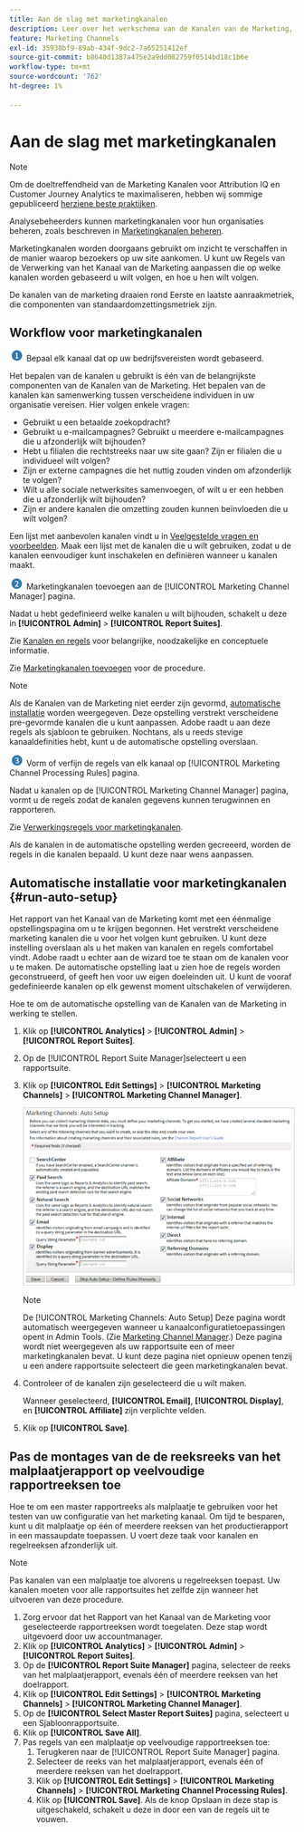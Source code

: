 ```yaml
---
title: Aan de slag met marketingkanalen
description: Leer over het werkschema van de Kanalen van de Marketing, de automatische opstelling, en hoe te om de montages van de reeks van het malplaatjerapport op veelvoudige rapportreeksen toe te passen.
feature: Marketing Channels
exl-id: 35938bf9-89ab-434f-9dc2-7a65251412ef
source-git-commit: b8640d1387a475e2a9dd082759f0514bd18c1b6e
workflow-type: tm+mt
source-wordcount: '762'
ht-degree: 1%

---
```


# Aan de slag met marketingkanalen

>[!NOTE]
>
>Om de doeltreffendheid van de Marketing Kanalen voor Attribution IQ en Customer Journey Analytics te maximaliseren, hebben wij sommige gepubliceerd [herziene beste praktijken](/help/components/c-marketing-channels/mchannel-best-practices.md).
>
>Analysebeheerders kunnen marketingkanalen voor hun organisaties beheren, zoals beschreven in [Marketingkanalen beheren](/help/admin/admin/c-manage-report-suites/c-edit-report-suites/marketing-channels/c-channels.md).

Marketingkanalen worden doorgaans gebruikt om inzicht te verschaffen in de manier waarop bezoekers op uw site aankomen. U kunt uw Regels van de Verwerking van het Kanaal van de Marketing aanpassen die op welke kanalen worden gebaseerd u wilt volgen, en hoe u hen wilt volgen.

De kanalen van de marketing draaien rond Eerste en laatste aanraakmetriek, die componenten van standaardomzettingsmetriek zijn.

## Workflow voor marketingkanalen

![](/help/admin/admin/c-manage-report-suites/c-edit-report-suites/general/c-server-side-forwarding/assets/step1_icon.png) Bepaal elk kanaal dat op uw bedrijfsvereisten wordt gebaseerd.

Het bepalen van de kanalen u gebruikt is één van de belangrijkste componenten van de Kanalen van de Marketing. Het bepalen van de kanalen kan samenwerking tussen verscheidene individuen in uw organisatie vereisen. Hier volgen enkele vragen:

* Gebruikt u een betaalde zoekopdracht?
* Gebruikt u e-mailcampagnes? Gebruikt u meerdere e-mailcampagnes die u afzonderlijk wilt bijhouden?
* Hebt u filialen die rechtstreeks naar uw site gaan? Zijn er filialen die u individueel wilt volgen?
* Zijn er externe campagnes die het nuttig zouden vinden om afzonderlijk te volgen?
* Wilt u alle sociale netwerksites samenvoegen, of wilt u er een hebben die u afzonderlijk wilt bijhouden?
* Zijn er andere kanalen die omzetting zouden kunnen beïnvloeden die u wilt volgen?

Een lijst met aanbevolen kanalen vindt u in [Veelgestelde vragen en voorbeelden](/help/components/c-marketing-channels/c-faq.md). Maak een lijst met de kanalen die u wilt gebruiken, zodat u de kanalen eenvoudiger kunt inschakelen en definiëren wanneer u kanalen maakt.

![](/help/admin/admin/c-manage-report-suites/c-edit-report-suites/general/c-server-side-forwarding/assets/step2_icon.png) Marketingkanalen toevoegen aan de [!UICONTROL Marketing Channel Manager] pagina.

Nadat u hebt gedefinieerd welke kanalen u wilt bijhouden, schakelt u deze in **[!UICONTROL Admin]** > **[!UICONTROL Report Suites]**.

Zie [Kanalen en regels](/help/admin/admin/c-manage-report-suites/c-edit-report-suites/marketing-channels/c-channels.md) voor belangrijke, noodzakelijke en conceptuele informatie.

Zie [Marketingkanalen toevoegen](/help/admin/admin/c-manage-report-suites/c-edit-report-suites/marketing-channels/c-channels.md) voor de procedure.

>[!NOTE]
>
>Als de Kanalen van de Marketing niet eerder zijn gevormd, [automatische installatie](/help/components/c-marketing-channels/c-getting-started-mchannel.md) worden weergegeven. Deze opstelling verstrekt verscheidene pre-gevormde kanalen die u kunt aanpassen. Adobe raadt u aan deze regels als sjabloon te gebruiken. Nochtans, als u reeds stevige kanaaldefinities hebt, kunt u de automatische opstelling overslaan.

![](/help/admin/admin/c-manage-report-suites/c-edit-report-suites/general/c-server-side-forwarding/assets/step3_icon.png) Vorm of verfijn de regels van elk kanaal op [!UICONTROL Marketing Channel Processing Rules] pagina.

Nadat u kanalen op de [!UICONTROL Marketing Channel Manager] pagina, vormt u de regels zodat de kanalen gegevens kunnen terugwinnen en rapporteren.

Zie [Verwerkingsregels voor marketingkanalen](/help/admin/admin/c-manage-report-suites/c-edit-report-suites/marketing-channels/c-rules.md).

Als de kanalen in de automatische opstelling werden gecreeerd, worden de regels in die kanalen bepaald. U kunt deze naar wens aanpassen.

## Automatische installatie voor marketingkanalen {#run-auto-setup}

Het rapport van het Kanaal van de Marketing komt met een éénmalige opstellingspagina om u te krijgen begonnen. Het verstrekt verscheidene marketing kanalen die u voor het volgen kunt gebruiken. U kunt deze instelling overslaan als u het maken van kanalen en regels comfortabel vindt. Adobe raadt u echter aan de wizard toe te staan om de kanalen voor u te maken. De automatische opstelling laat u zien hoe de regels worden geconstrueerd, of geeft hen voor uw eigen doeleinden uit. U kunt de vooraf gedefinieerde kanalen op elk gewenst moment uitschakelen of verwijderen.

Hoe te om de automatische opstelling van de Kanalen van de Marketing in werking te stellen.

1. Klik op **[!UICONTROL Analytics]** > **[!UICONTROL Admin]** > **[!UICONTROL Report Suites]**.
1. Op de [!UICONTROL Report Suite Manager]selecteert u een rapportsuite.
1. Klik op **[!UICONTROL Edit Settings]** > **[!UICONTROL Marketing Channels]** > **[!UICONTROL Marketing Channel Manager]**.

   ![Stap Resultaat](assets/wizard.png)

   >[!NOTE]
   >
   >De [!UICONTROL Marketing Channels: Auto Setup] Deze pagina wordt automatisch weergegeven wanneer u kanaalconfiguratietoepassingen opent in Admin Tools. (Zie [Marketing Channel Manager](/help/admin/admin/c-manage-report-suites/c-edit-report-suites/marketing-channels/c-channels.md).) Deze pagina wordt niet weergegeven als uw rapportsuite een of meer marketingkanalen bevat. U kunt deze pagina niet opnieuw openen tenzij u een andere rapportsuite selecteert die geen marketingkanalen bevat.

1. Controleer of de kanalen zijn geselecteerd die u wilt maken.

   Wanneer geselecteerd, **[!UICONTROL Email]**, **[!UICONTROL Display]**, en **[!UICONTROL Affiliate]** zijn verplichte velden.

1. Klik op **[!UICONTROL Save]**.

## Pas de montages van de de reeksreeks van het malplaatjerapport op veelvoudige rapportreeksen toe

Hoe te om een master rapportreeks als malplaatje te gebruiken voor het testen van uw configuratie van het marketing kanaal. Om tijd te besparen, kunt u dit malplaatje op één of meerdere reeksen van het productierapport in een massaupdate toepassen. U voert deze taak voor kanalen en regelreeksen afzonderlijk uit.

>[!NOTE]
>
>Pas kanalen van een malplaatje toe alvorens u regelreeksen toepast. Uw kanalen moeten voor alle rapportsuites het zelfde zijn wanneer het uitvoeren van deze procedure.

1. Zorg ervoor dat het Rapport van het Kanaal van de Marketing voor geselecteerde rapportreeksen wordt toegelaten. Deze stap wordt uitgevoerd door uw accountmanager.
1. Klik op **[!UICONTROL Analytics]** > **[!UICONTROL Admin]** > **[!UICONTROL Report Suites]**.
1. Op de **[!UICONTROL Report Suite Manager]** pagina, selecteer de reeks van het malplaatjerapport, evenals één of meerdere reeksen van het doelrapport.
1. Klik op **[!UICONTROL Edit Settings]** > **[!UICONTROL Marketing Channels]** > **[!UICONTROL Marketing Channel Manager]**.
1. Op de **[!UICONTROL Select Master Report Suites]** pagina, selecteert u een Sjabloonrapportsuite.
1. Klik op **[!UICONTROL Save All]**.
1. Pas regels van een malplaatje op veelvoudige rapportreeksen toe:
   1. Terugkeren naar de [!UICONTROL Report Suite Manager] pagina.
   1. Selecteer de reeks van het malplaatjerapport, evenals één of meerdere reeksen van het doelrapport.
   1. Klik op **[!UICONTROL Edit Settings]** > **[!UICONTROL Marketing Channels]** > **[!UICONTROL Marketing Channel Processing Rules]**.
   1. Klik op **[!UICONTROL Save]**. Als de knop Opslaan in deze stap is uitgeschakeld, schakelt u deze in door een van de regels uit te vouwen.
